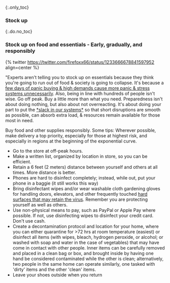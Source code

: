 {:.only_toc}
### Stock up

{:.do.no_toc}
### Stock up on food and essentials - Early, gradually, and responsibly

{% twitter https://twitter.com/firefoxx66/status/1233666678841597952 align=center %}

"Experts aren't telling you to stock up on essentials because they think you're going to run out of food & society is going to collapse. It's
because a [few days of panic buying & high demands cause more panic & stress systems unnecessarily](https://twitter.com/firefoxx66/status/1233666678841597952). Also, being in line with hundreds of people isn't wise. Go off peak. Buy a little more than what you need. Preparedness isn't about doing nothing, but also about not overreacting. It's about doing your part to put the [\*slack in our systems\*](https://twitter.com/firefoxx66/status/1233666678841597952) so that short disruptions are smooth as possible, can absorb extra load, & resources remain available for those most in need.

Buy food and other supplies responsibly. Some tips:
Wherever possible, make delivery a top priority, especially for those at highest risk, and especially in regions at the beginning of the exponential curve.
 - Go to the store at off-peak hours. 
 - Make a written list, organized by location in store, so you can be efficient.
 - Retain a 6 feet (2 meters) distance between yourself and others at all times. More distance is better.
 - Phones are hard to disinfect completely; instead, while out, put your phone in a baggie (it still works this way)
 - Bring disinfectant wipes and/or wear washable cloth gardening gloves for handling doors, elevators, and other frequently touched [hard surfaces that may retain the virus](https://www.nytimes.com/2020/03/17/health/coronavirus-surfaces-aerosols.html). Remember you are protecting yourself as well as others. 
 - Use non-physical means to pay, such as PayPal or Apple Pay where possible. If not, use disinfecting wipes to disinfect your credit card. Don't use cash. 
 - Create a decontamination protocol and location for your home, where you can either quarantine for >72 hrs at room temperature (easiest) or disinfect all items (with wipes, bleach, hydrogen peroxide, or alcohol; or washed with soap and water in the case of vegetables) that may have come in contact with other people. Inner items can be carefully removed and placed in a clean bag or box, and brought inside by having one hand be considered contaminated while the other is clean; alternatively, two people in the same home can operate similarly, one tasked with 'dirty' items and the other 'clean' items. 
 - Leave your shoes outside when you return

